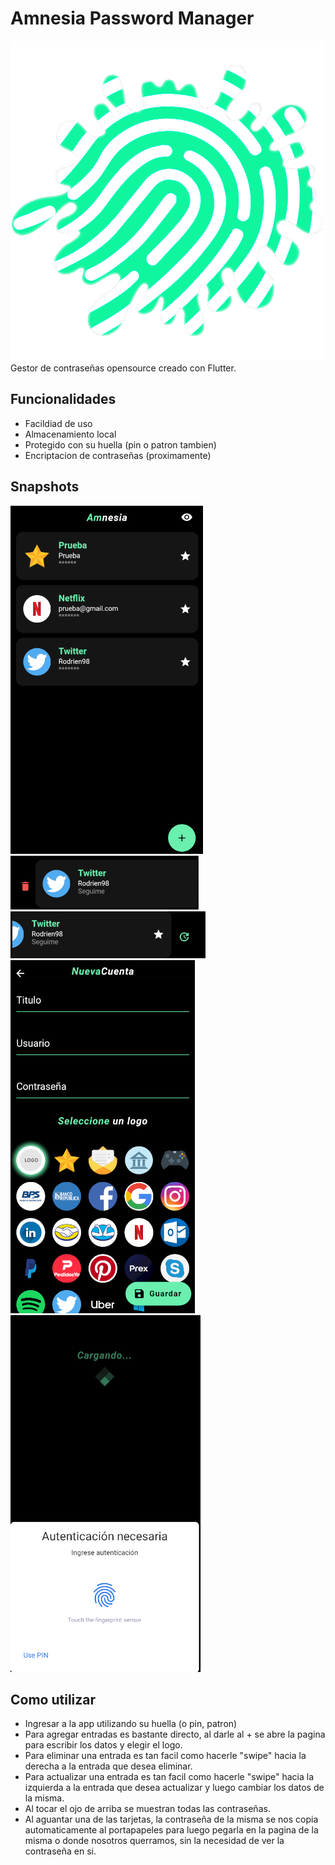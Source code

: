 # Amnesia Password Manager
<img src="/assets/icon.png">
Gestor de contraseñas opensource creado con Flutter. 

## Funcionalidades 
- Facildiad de uso
- Almacenamiento local
- Protegido con su huella (pin o patron tambien)
- Encriptacion de contraseñas (proximamente)

## Snapshots
<img src="/Snapshots/Ejemplo14.png">
<img src="/Snapshots/Ejemplo15.png">
<img src="/Snapshots/Ejemplo16.png">
<img src="/Snapshots/Ejemplo17.png">
<img src="/Snapshots/Ejemplo18.png">


## Como utilizar
- Ingresar a la app utilizando su huella (o pin, patron)
- Para agregar entradas es bastante directo, al darle al + se abre la pagina para escribir los datos y elegir el logo.
- Para eliminar una entrada es tan facil como hacerle "swipe" hacia la derecha a la entrada que desea eliminar.
- Para actualizar una entrada es tan facil como hacerle "swipe" hacia la izquierda a la entrada que desea actualizar y luego cambiar los datos de la misma.
- Al tocar el ojo de arriba se muestran todas las contraseñas.
- Al aguantar una de las tarjetas, la contraseña de la misma se nos copia automaticamente al portapapeles para luego pegarla en la pagina de la misma o donde nosotros querramos, sin la necesidad de ver la contraseña en si.

<!-- 
## A actualizar/agregar/cambiar
- Agregar favoritos (bool en base de datos posiblemente) <-- ya se agrego como un integer, cuando vale 1 es que es fav
    Para cargar la lista con los favs primero utilizar instrucciones SQL (WHERE favorito = 1)
- Agregar un generador de contraseñas
- Agregar light theme (un color cremita quizas, con accentos blancos, mas profesional)
- Agregar encriptacion de las contraseñas (https://pub.dev/packages/encrypt,https://pub.dev/packages/aes_crypt)
- Exportar/Importar contraseñas

user preferences? PAra guardar cosas de theme y eso? O nada que ver?
agrregar iconos de:
- github
-->

<!-- 
COMANDOS UTILES
- Actualizar el icono de la app
    flutter pub run flutter_launcher_icons:main
- Crear el APK
    flutter build apk --split-per-abi (en la raiz del directorio)
-->
